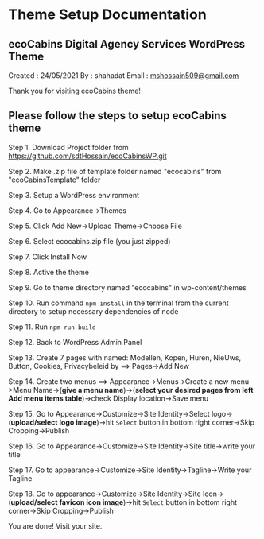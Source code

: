 
  Theme Setup Documentation
===============================

ecoCabins
Digital Agency Services WordPress Theme
----------------------------------------

Created : 24/05/2021
By : shahadat
Email : mshossain509@gmail.com

Thank you for visiting ecoCabins theme!


Please follow the steps to setup ecoCabins theme
---------------------------------------------------
Step 1.  Download Project folder from https://github.com/sdtHossain/ecoCabinsWP.git

Step 2.  Make .zip file of template folder named "ecocabins" from "ecoCabinsTemplate" folder

Step 3.  Setup a WordPress environment

Step 4.  Go to Appearance->Themes

Step 5.  Click Add New->Upload Theme->Choose File

Step 6.  Select ecocabins.zip file (you just zipped)

Step 7.  Click Install Now

Step 8.  Active the theme

Step 9.  Go to theme directory named "ecocabins" in wp-content/themes

Step 10. Run command `npm install` in the terminal from the current directory to setup necessary dependencies of node

Step 11. Run `npm run build`

Step 12. Back to WordPress Admin Panel

Step 13. Create 7 pages with named: Modellen, Kopen, Huren, NieUws, Button, Cookies, Privacybeleid by
         ==> Pages->Add New

Step 14. Create two menus
         ==> Appearance->Menus->Create a new menu->Menu Name->(**give a menu name**)->(**select your desired pages from left Add menu items table**)->check Display location->Save menu

Step 15. Go to Appearance->Customize->Site Identity->Select logo->(**upload/select logo image**)->hit `Select` button in bottom right corner->Skip Cropping->Publish

Step 16. Go to Appearance->Customize->Site Identity->Site title->write your title

Step 17. Go to appearance->Customize->Site Identity->Tagline->Write your Tagline

Step 18. Go to appearance->Customize->Site Identity->Site Icon->(**upload/select favicon icon image**)->hit `Select` button in bottom right corner->Skip Cropping->Publish

You are done! Visit your site.
